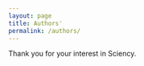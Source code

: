 ```yaml
---
layout: page
title: Authors'
permalink: /authors/
---
```


Thank you for your interest in Sciency. 